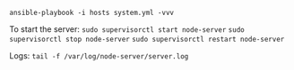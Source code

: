 `ansible-playbook -i hosts system.yml -vvv`

To start the server:
`sudo supervisorctl start node-server`
`sudo supervisorctl stop node-server`
`sudo supervisorctl restart node-server`

Logs:
`tail -f /var/log/node-server/server.log`